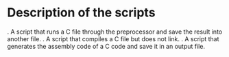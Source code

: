 # Description of the scripts
. A script that runs a C file through the preprocessor and save the result into another file.
. A script that compiles a C file but does not link.
. A script that generates the assembly code of a C code and save it in an output file.
